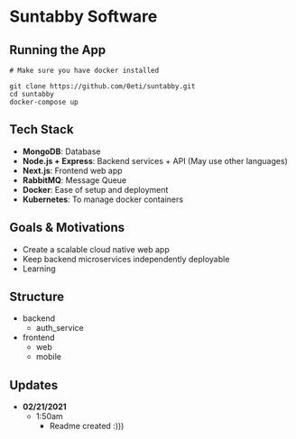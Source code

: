 # Suntabby Software


## Running the App
    # Make sure you have docker installed

    git clone https://github.com/0eti/suntabby.git
    cd suntabby
    docker-compose up


## Tech Stack
- **MongoDB**: Database  
- **Node.js + Express**: Backend services + API  (May use other languages)
- **Next.js**: Frontend web app  
- **RabbitMQ**: Message Queue
- **Docker**: Ease of setup and deployment
- **Kubernetes**: To manage docker containers


## Goals & Motivations
- Create a scalable cloud native web app
- Keep backend microservices independently deployable
- Learning


## Structure
- backend
    - auth_service
- frontend
    - web
    - mobile


## Updates
- **02/21/2021**
    - 1:50am
        - Readme created :)))